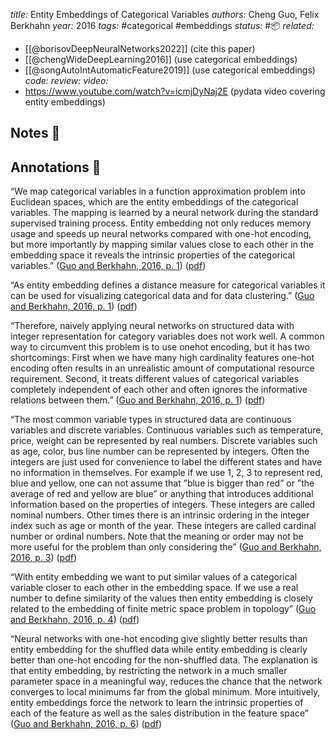 *title:* Entity Embeddings of Categorical Variables
*authors:* Cheng Guo, Felix Berkhahn
*year:* 2016
*tags:* #categorical #embeddings
*status:* #📦 
*related:*
- [[@borisovDeepNeuralNetworks2022]] (cite this paper)
- [[@chengWideDeepLearning2016]] (use categorical embeddings)
- [[@songAutoIntAutomaticFeature2019]] (use categorical embeddings)
*code:*
*review:*
*video:*
- https://www.youtube.com/watch?v=icmjDyNaj2E (pydata video covering entity embeddings)

## Notes 📍

## Annotations 📖

“We map categorical variables in a function approximation problem into Euclidean spaces, which are the entity embeddings of the categorical variables. The mapping is learned by a neural network during the standard supervised training process. Entity embedding not only reduces memory usage and speeds up neural networks compared with one-hot encoding, but more importantly by mapping similar values close to each other in the embedding space it reveals the intrinsic properties of the categorical variables.” ([Guo and Berkhahn, 2016, p. 1](zotero://select/library/items/5CUI2BTM)) ([pdf](zotero://open-pdf/library/items/TMTTKAZP?page=1&annotation=CYY7CN4R))

“As entity embedding defines a distance measure for categorical variables it can be used for visualizing categorical data and for data clustering.” ([Guo and Berkhahn, 2016, p. 1](zotero://select/library/items/5CUI2BTM)) ([pdf](zotero://open-pdf/library/items/TMTTKAZP?page=1&annotation=AWIQWR2X))

“Therefore, naively applying neural networks on structured data with integer representation for category variables does not work well. A common way to circumvent this problem is to use onehot encoding, but it has two shortcomings: First when we have many high cardinality features one-hot encoding often results in an unrealistic amount of computational resource requirement. Second, it treats different values of categorical variables completely independent of each other and often ignores the informative relations between them.” ([Guo and Berkhahn, 2016, p. 1](zotero://select/library/items/5CUI2BTM)) ([pdf](zotero://open-pdf/library/items/TMTTKAZP?page=1&annotation=XLJYFFSJ))

“The most common variable types in structured data are continuous variables and discrete variables. Continuous variables such as temperature, price, weight can be represented by real numbers. Discrete variables such as age, color, bus line number can be represented by integers. Often the integers are just used for convenience to label the different states and have no information in themselves. For example if we use 1, 2, 3 to represent red, blue and yellow, one can not assume that ”blue is bigger than red” or ”the average of red and yellow are blue” or anything that introduces additional information based on the properties of integers. These integers are called nominal numbers. Other times there is an intrinsic ordering in the integer index such as age or month of the year. These integers are called cardinal number or ordinal numbers. Note that the meaning or order may not be more useful for the problem than only considering the” ([Guo and Berkhahn, 2016, p. 3](zotero://select/library/items/5CUI2BTM)) ([pdf](zotero://open-pdf/library/items/TMTTKAZP?page=3&annotation=BW76G7AJ))

“With entity embedding we want to put similar values of a categorical variable closer to each other in the embedding space. If we use a real number to define similarity of the values then entity embedding is closely related to the embedding of finite metric space problem in topology” ([Guo and Berkhahn, 2016, p. 4](zotero://select/library/items/5CUI2BTM)) ([pdf](zotero://open-pdf/library/items/TMTTKAZP?page=4&annotation=EEMP9PII))

“Neural networks with one-hot encoding give slightly better results than entity embedding for the shuffled data while entity embedding is clearly better than one-hot encoding for the non-shuffled data. The explanation is that entity embedding, by restricting the network in a much smaller parameter space in a meaningful way, reduces the chance that the network converges to local minimums far from the global minimum. More intuitively, entity embeddings force the network to learn the intrinsic properties of each of the feature as well as the sales distribution in the feature space” ([Guo and Berkhahn, 2016, p. 6](zotero://select/library/items/5CUI2BTM)) ([pdf](zotero://open-pdf/library/items/TMTTKAZP?page=6&annotation=S5JSEQQM))